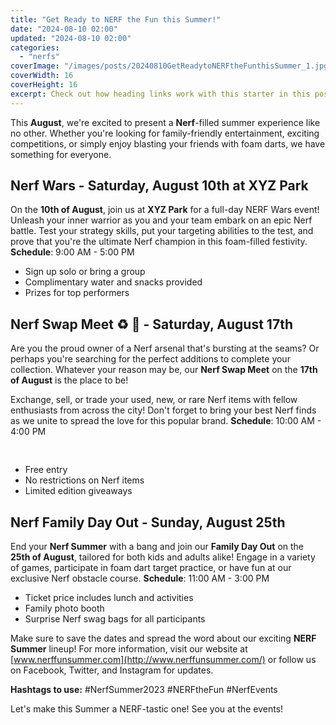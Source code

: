 ```yaml
---
title: "Get Ready to NERF the Fun this Summer!"
date: "2024-08-10 02:00"
updated: "2024-08-10 02:00"
categories:
  - "nerfs"
coverImage: "/images/posts/20240810GetReadytoNERFtheFunthisSummer_1.jpg"
coverWidth: 16
coverHeight: 16
excerpt: Check out how heading links work with this starter in this post.
---
```


<script>
  import { base } from '$app/paths';
</script>


This **August**, we're excited to present a **Nerf**-filled summer experience like no other. Whether you're looking for family-friendly entertainment, exciting competitions, or simply enjoy blasting your friends with foam darts, we have something for everyone.

## Nerf Wars - Saturday, August 10th at XYZ Park
On the **10th of August**, join us at **XYZ Park** for a full-day NERF Wars event! Unleash your inner warrior as you and your team embark on an epic Nerf battle. Test your strategy skills, put your targeting abilities to the test, and prove that you're the ultimate Nerf champion in this foam-filled festivity.
**Schedule**: 9:00 AM - 5:00 PM
- Sign up solo or bring a group
- Complimentary water and snacks provided
- Prizes for top performers

## Nerf Swap Meet ♻️ 🎁 - Saturday, August 17th
Are you the proud owner of a Nerf arsenal that's bursting at the seams? Or perhaps you're searching for the perfect additions to complete your collection. Whatever your reason may be, our **Nerf Swap Meet** on the **17th of August** is the place to be!

Exchange, sell, or trade your used, new, or rare Nerf items with fellow enthusiasts from across the city! Don't forget to bring your best Nerf finds as we unite to spread the love for this popular brand.
**Schedule**: 10:00 AM - 4:00 PM

<img class="cover-image" src="{base}/images/posts/20240810GetReadytoNERFtheFunthisSummer_2.jpg" alt="" style="aspect-ratio: 16 / 16;" width="16" height="16">

- Free entry
- No restrictions on Nerf items
- Limited edition giveaways

## Nerf Family Day Out - Sunday, August 25th
End your **Nerf Summer** with a bang and join our **Family Day Out** on the **25th of August**, tailored for both kids and adults alike! Engage in a variety of games, participate in foam dart target practice, or have fun at our exclusive Nerf obstacle course.
**Schedule**: 11:00 AM - 3:00 PM
- Ticket price includes lunch and activities
- Family photo booth
- Surprise Nerf swag bags for all participants

Make sure to save the dates and spread the word about our exciting **NERF Summer** lineup! For more information, visit our website at [www.nerffunsummer.com](http://www.nerffunsummer.com/) or follow us on Facebook, Twitter, and Instagram for updates.

**Hashtags to use:** #NerfSummer2023 #NERFtheFun #NerfEvents 

Let's make this Summer a NERF-tastic one! See you at the events!